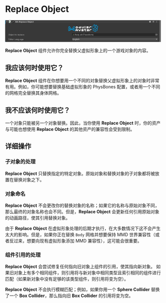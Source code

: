 ﻿# Replace Object

![Replace Object](replace-object.png)

**Replace Object** 组件允许你完全替换父虚拟形象上的一个游戏对象的内容。

## 我应该何时使用它？

**Replace Object** 组件在你想要用一个不同的对象替换父虚拟形象上的对象时非常有用。例如，你可能想要替换基础虚拟形象的 PhysBones 配置，或者用一个不同的网格完全替换其身体网格。

## 我不应该何时使用它？

一个对象只能被另一个对象替换。因此，当你使用 **Replace Object** 时，你的资产与可能也想使用 **Replace Object** 的其他资产的兼容性会受到限制。

## 详细操作

### 子对象的处理

**Replace Object** 只替换指定的特定对象。原始对象和替换对象的子对象都将被放置在替换对象之下。

### 对象命名

**Replace Object** 不会更改你的替换对象的名称；如果它的名称与原始对象不同，那么最终的对象名称也会不同。但是，**Replace Object** 会更新任何引用原始对象的动画路径，使其引用替换对象。

由于 **Replace Object** 在虚拟形象处理的后期才执行，在大多数情况下这不会产生太大的影响。但是，如果你正在替换 `Body` 网格并想要保持 MMD 世界兼容性（或者反过来，想要向现有虚拟形象添加 MMD 兼容性），这可能会很重要。

### 组件引用的处理

**Replace Object** 会尝试修复任何指向旧对象上组件的引用，使其指向新对象。
如果旧对象上有多个相同组件，则引用将与新对象中相同类型且索引相同的组件进行匹配（如果新对象中没有足够的该类型组件，则引用将变为空）。

**Replace Object** 不会执行模糊匹配；例如，如果你用一个 **Sphere Collider** 替换了一个 **Box Collider**，那么指向旧 **Box Collider** 的引用将变为空。